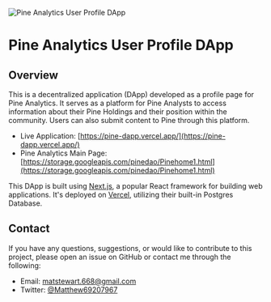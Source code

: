 ![Pine Analytics User Profile DApp](IMAGE_URL)

# Pine Analytics User Profile DApp

## Overview

This is a decentralized application (DApp) developed as a profile page for Pine Analytics. It serves as a platform for Pine Analysts to access information about their Pine Holdings and their position within the community. Users can also submit content to Pine through this platform.

- Live Application: [https://pine-dapp.vercel.app/](https://pine-dapp.vercel.app/)
- Pine Analytics Main Page: [https://storage.googleapis.com/pinedao/Pinehome1.html](https://storage.googleapis.com/pinedao/Pinehome1.html)

This DApp is built using [Next.js](https://nextjs.org/), a popular React framework for building web applications. It's deployed on [Vercel](https://vercel.com/), utilizing their built-in Postgres Database.

## Contact

If you have any questions, suggestions, or would like to contribute to this project, please open an issue on GitHub or contact me through the following:

- Email: matstewart.668@gmail.com
- Twitter: [@Matthew69207967](https://twitter.com/Matthew69207967)
